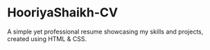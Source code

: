 # HooriyaShaikh-CV
A simple yet professional resume showcasing my skills and projects, created using HTML &amp; CSS.
